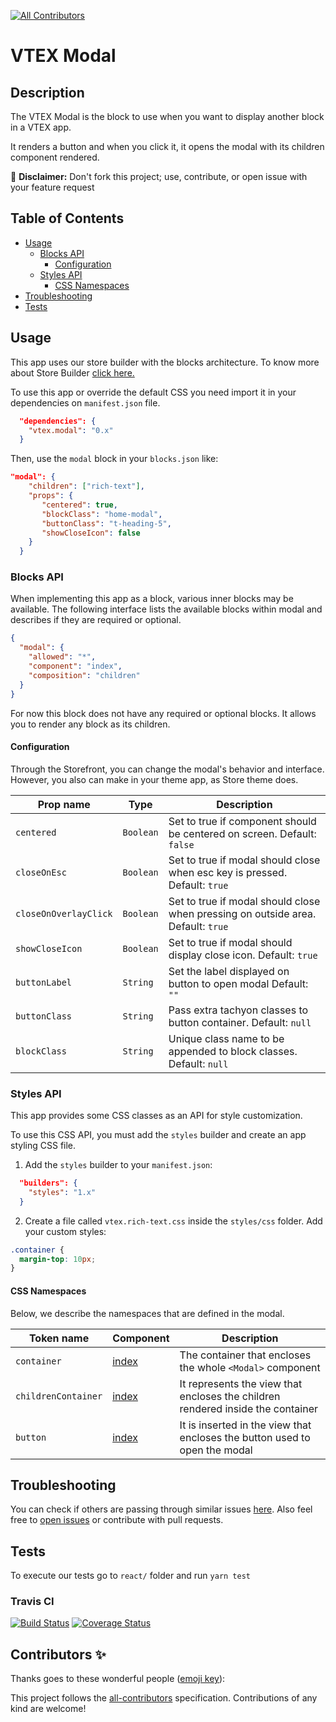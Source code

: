 <!-- ALL-CONTRIBUTORS-BADGE:START - Do not remove or modify this section -->
[![All Contributors](https://img.shields.io/badge/all_contributors-0-orange.svg?style=flat-square)](#contributors-)
<!-- ALL-CONTRIBUTORS-BADGE:END -->
# VTEX Modal

## Description

The VTEX Modal is the block to use when you want to display another block in a VTEX app.

It renders a button and when you click it, it opens the modal with its children component rendered.

:loudspeaker: **Disclaimer:** Don't fork this project; use, contribute, or open issue with your feature request

## Table of Contents

- [Usage](#usage)
  - [Blocks API](#blocks-api)
    - [Configuration](#configuration)
  - [Styles API](#styles-api)
    - [CSS Namespaces](#css-namespaces)
- [Troubleshooting](#troubleshooting)
- [Tests](#tests)

## Usage

This app uses our store builder with the blocks architecture. To know more about Store Builder [click here.](https://help.vtex.com/en/tutorial/understanding-storebuilder-and-stylesbuilder#structuring-and-configuring-our-store-with-object-object)

To use this app or override the default CSS you need import it in your dependencies on `manifest.json` file.

```json
  "dependencies": {
    "vtex.modal": "0.x"
  }
```

Then, use the `modal` block in your `blocks.json` like:

```json
"modal": {
    "children": ["rich-text"],
    "props": { 
	   "centered": true,
	   "blockClass": "home-modal",
	   "buttonClass": "t-heading-5",
	   "showCloseIcon": false
	}
  }

```

### Blocks API

When implementing this app as a block, various inner blocks may be available. The following interface lists the available blocks within modal and describes if they are required or optional.

```json
{
  "modal": {
    "allowed": "*",
    "component": "index",
    "composition": "children"
  }
}
```

For now this block does not have any required or optional blocks. It allows you to render any block as its children.

#### Configuration

Through the Storefront, you can change the modal's behavior and interface. However, you also can make in your theme app, as Store theme does.

| Prop name           | Type      | Description                                                                                 |
| ------------------- | --------- | ------------------------------------------------------------------------------------------- |
| `centered`     | `Boolean` | Set to true if component should be centered on screen. Default: `false`    |
| `closeOnEsc`     | `Boolean` | Set to true if modal should close when esc key is pressed. Default: `true`                                          |
| `closeOnOverlayClick`        | `Boolean` | Set to true if modal should close when pressing on outside area. Default: `true`              |
| `showCloseIcon`  | `Boolean` | Set to true if modal should display close icon. Default: `true`                                                                |
| `buttonLabel`       | `String` | Set the label displayed on button to open modal Default: `""`   
| `buttonClass`       | `String` | Pass extra tachyon classes to button container. Default: `null`
| `blockClass`       | `String` | Unique class name to be appended to block classes. Default: `null`                                                           |

### Styles API

This app provides some CSS classes as an API for style customization.

To use this CSS API, you must add the `styles` builder and create an app styling CSS file.

1. Add the `styles` builder to your `manifest.json`:

```json
  "builders": {
    "styles": "1.x"
  }
```

2. Create a file called `vtex.rich-text.css` inside the `styles/css` folder. Add your custom styles:

```css
.container {
  margin-top: 10px;
}
```

#### CSS Namespaces

Below, we describe the namespaces that are defined in the modal.

| Token name                 | Component                                                                                                                                                                                                                                                                                                                                                                     | Description                                                   |
| -------------------------- | ----------------------------------------------------------------------------------------------------------------------------------------------------------------------------------------------------------------------------------------------------------------------------------------------------------------------------------------------------------------------------- | ------------------------------------------------------------- |
| `container`                | [index](https://github.com/vtex-apps/modal/blob/master/react/index.tsx) | The container that encloses the whole `<Modal>` component                     |                                   
| `childrenContainer`           | [index](https://github.com/vtex-apps/modal/blob/master/react/index.tsx)   |  It represents the view that encloses the children rendered inside the container  |
| `button`           | [index](https://github.com/vtex-apps/modal/blob/master/react/index.tsx)   | It is inserted in the view that encloses the button used to open the modal  |

## Troubleshooting

You can check if others are passing through similar issues [here](https://github.com/vtex-apps/modal/issues). Also feel free to [open issues](https://github.com/vtex-apps/modal/issues/new) or contribute with pull requests.

## Tests

To execute our tests go to `react/` folder and run `yarn test`

### Travis CI

[![Build Status](https://travis-ci.org/vtex-apps/modal.svg?branch=master)](https://travis-ci.org/vtex-apps/rich-text)
[![Coverage Status](https://coveralls.io/repos/github/vtex-apps/modal/badge.svg?branch=master)](https://coveralls.io/github/vtex-apps/rich-text?branch=master)

## Contributors ✨

Thanks goes to these wonderful people ([emoji key](https://allcontributors.org/docs/en/emoji-key)):

<!-- ALL-CONTRIBUTORS-LIST:START - Do not remove or modify this section -->
<!-- prettier-ignore-start -->
<!-- markdownlint-disable -->
<!-- markdownlint-enable -->
<!-- prettier-ignore-end -->
<!-- ALL-CONTRIBUTORS-LIST:END -->

This project follows the [all-contributors](https://github.com/all-contributors/all-contributors) specification. Contributions of any kind are welcome!